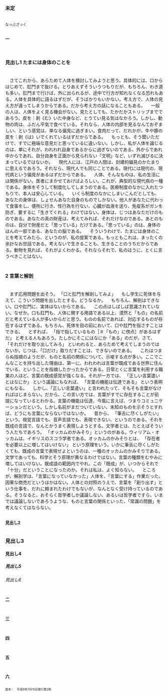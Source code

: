 <!DOCTYPE html>
<html lang="ja">
<head>
<meta charset="utf-8" />
<link rel="stylesheet" type="text/css" href="style.css" />
<style>
@page {
	font-size: 0.71rem;
	width: auto;
	height: auto;
	size: auto;
	margin-top: 5rem;
	margin-bottom: 5.3rem;
	margin-left: 3.35rem;
	margin-right: 3.35rem;
}
html {
	font-size: 0.708em;
	line-height: 1.882;
}
h1 {
	font-size: 1.35rem;
	line-height: 5.646rem;
}
h2 {
	font-size: 1.177rem;
	line-height: 3.764rem;
}
.colophon, figcaption {
	font-size: 0.82rem;
}
.author {
	font-size: 1rem;
}
</style>
<style>
</style>
<title>不明</title>
</head>
<body>
<h1 class="title">未定</h1>
<div class="author">なっぷざっく</div>
<h2><a id="midashi10">一</a></h2>

# 見出し1 たまには身体のことを

　さてこれから、あらためて人体を検討してみようと思う。具体的には、口からはじめて、肛門まで抜ける。とりあえずそういうつもりだが、もちろん、わき道も多い。肛門まで行けば、外に出られるが、途中で行方が知れなくなる恐れもある。人体を具体的に語るはずだが、そうばかりもいかない。考え方で、人体の見え方が違ってしまうからである。だから考え方の話になることもある。
　一般の人は、人体をよく見る機会がない。見たとしても、たかだかストリップまでであろう。皮を｜剥《む》いた中身など、とうてい見る気はなかろう。しかし、動物の肉は、ふだん平気で食べている。それなら、人体の内部を見るなんておぞましい、という感覚は、単なる偏見に過ぎまい。食肉だって、だれかが、牛や豚の皮を｜剥《は》いでくれているはずだからである。
　もっとも、そう聞いただけで、すでに極端な意見だと思っているに違いない。しかし、私が人体を論じるのは、単にそれが、われわれ自身であるからに過ぎないのである。外からであれ中からであれ、自分自身を正面から見られない「文明」など、いずれ滅びるに決まっているではないか。
　現代人には、江戸の人間は、封建的偏見のかたまりに思えるであろう。それなら、現代人でも同じことである。現代には現代の、現代病という偏見があるはずだからである。
　人体、そんなものは、私の生活には関係がない。医者にまかせておけばよろしい。これが、典型的な現代病の一種である。身体をそうして制度化してしまうのである。医療制度のなかに入れたつもりで、本人は安心している。
　いくら制度のなかにしまいこんだとしても、あなたの身体は、しょせんあなた自身のものでしかない。他人があなたに代わって食事をし、便所に行き、性行為を行ない、心臓が血液を送り、免疫系がガンを防ぎ、要するに「生きてくれる」わけではない。身体は、じつはあなただけのものである。あなたの真の財産は、考えてみれば、それだけなのである。あとのものは、自分で財産だと「思っている」だけである。「思っている」のは、身体のほんの一部である、あなたの脳である。
　そういうわけで、たまには身体のことを考えてみたら、というのが、私の提案である。もっともこれは、まったくの余計なお世話である。考えないで生きることも、生きることのうちだからである。動物を見れば、それがよくわかる。それならそれで、私のほうに、とくに言うべきことはない。

# 2 言葉と解剖

　まず応用問題を出そう。
「口と肛門を解剖してみよ」
　もし学生に死体を与えて、こういう問題を出したとする。どうなるか。
　もちろん、解剖はできない。口や肛門に、実体はないからである。
　この点はしばしば意識されていない。なぜか。口も肛門も、人体に関する用語である以上、漠然と「もの」の名前だと考えている人が多いからだと思う。ものの名前であれば、対応するものが存在するはずである。もちろん、死体を目の前において、口や肛門を指さすことはできる。
　とすれば、
「指で指しているもの［＃「もの」に傍点］があるはずだ」
と考える人もあろう。たしかにそこにはなにか「ある」のだが、さて、
「それだけを取り出してみろ」
といわれると、あらためて考えてしまうのではないか。じつは、「口だけ」取りだすことは、できないのである。
　これはつまらぬ指摘のようだが、ものと名前の関係について、示唆する点が多い。ここでこんなことを持ち出した理由は、第一に、われわれは言葉が既成である世界に住んでいる、ということを指摘したかったからである。日常とくに言葉を利用する職業の人ほど、言葉の既成感覚が強くなる。それが一方では、
「正しい言葉遣いとはなにか」
という議論にもなれば、
「言葉の機能は伝達である」
という表明にもなる。
　しかし、「正しい言葉遣い」と言われたって、そもそも言葉がなければはじまらない。だから、この言い方では、言葉がすでに存在することが前提になっているとわかる。言葉の機能は伝達、今風に言えば、つまりコミュニケーションだという。しかし名前がまだついていない、未知のものを示そうとすれば、どうにも言葉にならないではないか。
　昔から、
「筆舌に尽くしがたい」
という。視覚言語でも、音声言語でも、表現できない、というのである。それを既成の言語で、なんとかうまく表現しようとする。文学者とは、たとえばそういう人たちであろう。
「オッカムのかみそり」というのがある。ウィリアム・オッカムは、イギリスのスコラ学者である。オッカムのかみそりとは、
「存在者を必要以上に増してはいけない」
という原理をいう。いかに筆舌に尽くしがたくても、既成の言葉で表現せよというのは、一種のオッカムのかみそりである。文学であっても、科学とそう原理が異なるわけではない。言葉の種類をむやみに増してはいけない。既成語の範囲内でやれ。この「既成」が、いつからそれで「十分」だということになったのか。それは私は、よく知らない。
　ところが、解剖学は、「言葉になっていなかった」人体を、「言葉にする」作業だった。因果な商売だというほかはない。人体との対照のうえで、言葉を「創り出す」という仕事を、だれに頼まれたわけでもないが、なんとなく受け持っているのである。そうなると、おそらく哲学者しか議論しない、あるいは哲学者ですら、いまでは議論しないであろうような、ものと言葉の関係といった、「常識の問題」を考えなくてはならない。

## 見出し2
### 見出し3
#### 見出し4
##### 見出し5
###### 見出し6


<h2><a id="midashi20">二</a></h2>




<h2><a id="midashi30">三</a></h2>



<h2><a id="midashi40">四</a></h2>



<h2><a id="midashi50">五</a></h2>




<h2><a id="midashi60">六</a></h2>



<p class="colophon">底本：　平成<span class="tcy">9</span>年<span class="tcy">7</span>月<span class="tcy">15</span>日発行第<span class="tcy">2</span>刷</p>
</body>
</html>
